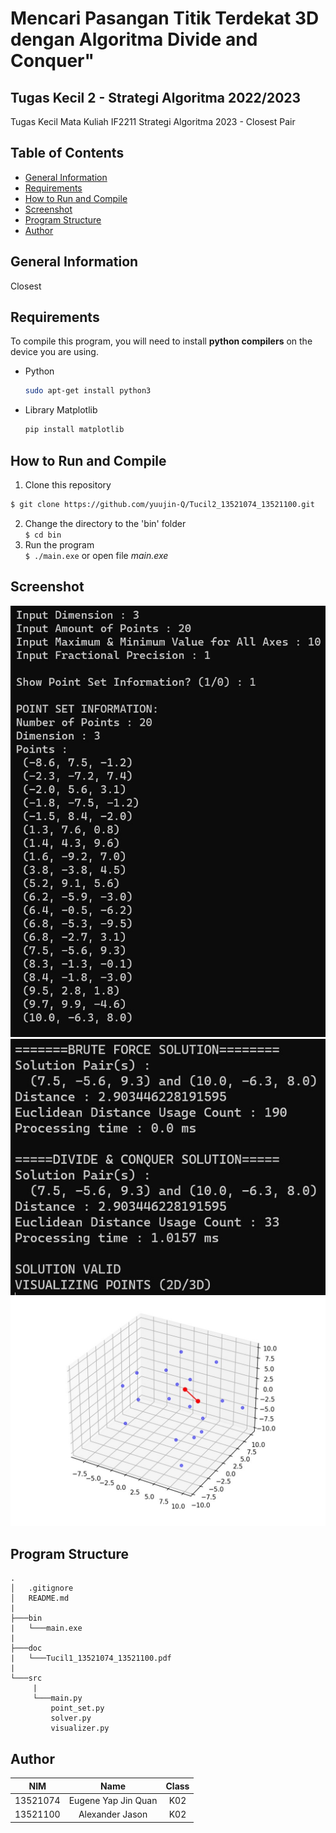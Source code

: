 # Mencari Pasangan Titik Terdekat 3D dengan Algoritma Divide and Conquer"
## Tugas Kecil 2 - Strategi Algoritma 2022/2023
Tugas Kecil Mata Kuliah IF2211 Strategi Algoritma 2023 - Closest Pair

## **Table of Contents**
* [General Information](#general-information)
* [Requirements](#requirements)
* [How to Run and Compile](#how-to-run-and-compile)
* [Screenshot](#screenshot)
* [Program Structure](#program-structure)
* [Author](#author)

## **General Information**
Closest 

## **Requirements**
To compile this program, you will need to install **python compilers** on the device you are using.
* Python
  ```sh
  sudo apt-get install python3
  ```
* Library Matplotlib
  ```sh
  pip install matplotlib
  ```

## **How to Run and Compile**
1. Clone this repository <br>
```sh 
$ git clone https://github.com/yuujin-Q/Tucil2_13521074_13521100.git
```
2. Change the directory to the 'bin' folder <br>
`$ cd bin`
3. Run the program <br>
`$ ./main.exe` or open file *main.exe*

## **Screenshot**

<img src="doc/home1.jpg"> 
<img src="doc/home2.jpg"> 
<img src="doc/fig.jpg"> 


## **Program Structure**
```
.
│   .gitignore
│   README.md
|
├───bin
|   └───main.exe
|
├───doc
|   └───Tucil1_13521074_13521100.pdf
|
└───src
     |
     └───main.py
         point_set.py
         solver.py
         visualizer.py

```

## **Author**

| **NIM**  |       **Name**        | **Class**  |       
| :------: | :-------------------: | :------:   | 
| 13521074 |    Eugene Yap Jin Quan    | K02
| 13521100 |    Alexander Jason    | K02
